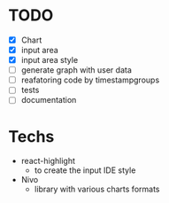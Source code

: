 # TODO
- [x] Chart
- [x] input area
- [x] input area style
- [ ] generate graph with user data 
- [ ] reafatoring code by timestampgroups
- [ ] tests
- [ ] documentation

# Techs
- react-highlight
  - to create the input IDE style 
- Nivo
  - library with various charts formats


